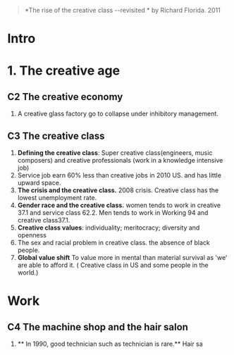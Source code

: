 > *The rise of the creative class --revisited *  by Richard Florida. 2011

# Intro

# 1. The creative age
## C2 The creative economy
1.  A creative glass factory go to collapse under inhibitory management.
## C3 The creative class
1. **Defining the creative class**: Super creative class(engineers, music composers) and creative professionals (work in a knowledge intensive job)
2. Service job earn 60% less than creative jobs in 2010 US. and has little upward space.
3. **The crisis and the creative class.** 2008  crisis. Creative class has the lowest unemployment rate.
4. **Gender race and the creative class.** women tends to work in creative 37.1 and service class 62.2. Men tends to work in Working 94 and creative class37.1.
5. **Creative class values**: individuality; meritocracy; diversity and openness
6. The sex and racial problem in creative class. the absence of black people.
7. **Global value shift** To value more in mental than material survival as 'we' are able to afford it. ( Creative class in US and some people in the world.)

# Work
## C4 The machine shop and the hair salon
1.  ** In 1990, good technician such as technician is rare.** Hair sa
<!--stackedit_data:
eyJoaXN0b3J5IjpbLTE4MTIyNzAwNSwtMjExOTY5MjkyMywxMT
MyMDQyMTgxLDY5NjczMzcxNywtMTExMzM2ODcyNiw4OTczNDg0
OTAsLTE2Njg2NTAxNjAsOTY4MzkyNjkxLDEzODEzODUwODIsLT
ExMjAzNDEsMTMwOTA4OTIzOCwxNDY0NTE4MjEsMzc4MTkzMDM2
LC0yMDcxOTY4MjExXX0=
-->